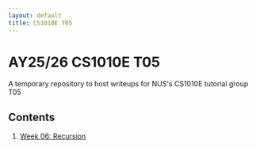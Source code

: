 ```yaml
---
layout: default
title: CS1010E T05
---
```

# AY25/26 CS1010E T05

A temporary repository to host writeups for NUS's CS1010E tutorial group T05

## Contents

1. [Week 06: Recursion](<w06 recursion/recursion_writeups.md>)
